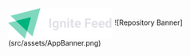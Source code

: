 <img src="https://github.com/daniellichotti/ignite-feed/blob/main/src/assets/App%20name.png" alt="" align="center"/>
![Repository Banner](src/assets/AppBanner.png)
